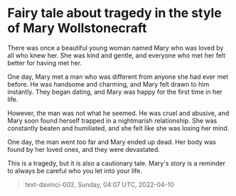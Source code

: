 # Fairy tale about tragedy in the style of Mary Wollstonecraft



There was once a beautiful young woman named Mary who was loved by all who knew her. She was kind and gentle, and everyone who met her felt better for having met her.

One day, Mary met a man who was different from anyone she had ever met before. He was handsome and charming, and Mary felt drawn to him instantly. They began dating, and Mary was happy for the first time in her life.

However, the man was not what he seemed. He was cruel and abusive, and Mary soon found herself trapped in a nightmarish relationship. She was constantly beaten and humiliated, and she felt like she was losing her mind.

One day, the man went too far and Mary ended up dead. Her body was found by her loved ones, and they were devastated.

This is a tragedy, but it is also a cautionary tale. Mary's story is a reminder to always be careful who you let into your life.

> text-davinci-002, Sunday, 04:07 UTC, 2022-04-10
